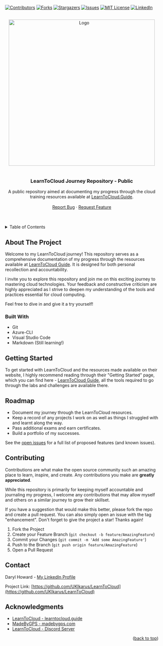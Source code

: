 <!-- Improved compatibility of back to top link: See: https://github.com/othneildrew/Best-README-Template/pull/73 -->
<a name="readme-top"></a>
<!--
*** Thanks for checking out the Best-README-Template. If you have a suggestion
*** that would make this better, please fork the repo and create a pull request
*** or simply open an issue with the tag "enhancement".
*** Don't forget to give the project a star!
*** Thanks again! Now go create something AMAZING! :D
-->

<!-- PROJECT SHIELDS -->
<!--
*** I'm using markdown "reference style" links for readability.
*** Reference links are enclosed in brackets [ ] instead of parentheses ( ).
*** See the bottom of this document for the declaration of the reference variables
*** for contributors-url, forks-url, etc. This is an optional, concise syntax you may use.
*** https://www.markdownguide.org/basic-syntax/#reference-style-links
-->
[![Contributors][contributors-shield]][contributors-url]
[![Forks][forks-shield]][forks-url]
[![Stargazers][stars-shield]][stars-url]
[![Issues][issues-shield]][issues-url]
[![MIT License][license-shield]][license-url]
[![LinkedIn][linkedin-shield]][linkedin-url]

<!-- PROJECT LOGO -->
<br />
<div align="center">
  <a href="https://github.com/UKIkarus/LearnToCloud">
    <img src="https://raw.githubusercontent.com/learntocloud/learn-to-cloud/refs/heads/main/img/cropped.svg" alt="Logo" width="480">
  </a>
<br />
<br />

  <h3 align="center">LearnToCloud Journey Repository - Public</h3>

<p align="center">
    A public repository aimed at documenting my progress through the cloud training resources available at <a href="https://learntocloud.guide">LearnToCloud.Guide</a>.
    <br />
    <br />
    <a href="https://github.com/UKIkarus/LearnToCloud/issues">Report Bug</a>
    ·
    <a href="https://github.com/UKIkarus/LearnToCloud/issues">Request Feature</a>
</p>
</div>
<br />
<br />

<!-- TABLE OF CONTENTS -->
<details>
  <summary>Table of Contents</summary>
  <ol>
    <li>
      <a href="#about-the-project">About The Project</a>
    </li>
    <li>
      <a href="#getting-started">Getting Started</a>
    </li>
    <li><a href="#roadmap">Roadmap</a></li>
    <li><a href="#contributing">Contributing</a></li>
    <li><a href="#license">License</a></li>
    <li><a href="#contact">Contact</a></li>
    <li><a href="#acknowledgments">Acknowledgments</a></li>
  </ol>
</details>

<!-- ABOUT THE PROJECT -->
## About The Project

<!--[![Product Name Screen Shot][product-screenshot]](https://example.com) -->

Welcome to my LearnToCloud journey! This repository serves as a comprehensive documentation of my progress through the resources available at [LearnToCloud Guide](https://learntocloud.guide). It is designed for both personal recollection and accountability.

I invite you to explore this repository and join me on this exciting journey to mastering cloud technologies. Your feedback and constructive criticism are highly appreciated as I strive to deepen my understanding of the tools and practices essential for cloud computing.

Feel free to dive in and give it a try yourself!

### Built With

- Git
- Azure-CLI
- Visual Studio Code
- Markdown (Still learning!)

<!-- GETTING STARTED -->
## Getting Started

To get started with LearnToCloud and the resources made available on their website, I highly recommend reading through their "Getting Started" page, which you can find here - [LearnToCloud Guide](https://learntocloud.guide/), all the tools required to go through the labs and challenges are available there.

<!-- ROADMAP -->
## Roadmap

- Document my journey through the LearnToCloud resources.
- Keep a record of any projects I work on as well as things I struggled with and learnt along the way.
- Pass additional exams and earn certificates.
- Build a portfolio of my successes.

See the [open issues](https://github.com/UKIkarus/LearnToCloud/issues) for a full list of proposed features (and known issues).

<!-- CONTRIBUTING -->
## Contributing

Contributions are what make the open source community such an amazing place to learn, inspire, and create. Any contributions you make are **greatly appreciated**.

While this repository is primarily for keeping myself accountable and journaling my progress, I welcome any contributions that may allow myself and others on a similar journey to grow their skillset.

If you have a suggestion that would make this better, please fork the repo and create a pull request. You can also simply open an issue with the tag "enhancement". Don't forget to give the project a star! Thanks again!

1. Fork the Project
2. Create your Feature Branch (`git checkout -b feature/AmazingFeature`)
3. Commit your Changes (`git commit -m 'Add some AmazingFeature'`)
4. Push to the Branch (`git push origin feature/AmazingFeature`)
5. Open a Pull Request

<!-- CONTACT -->
## Contact

Daryl Howard - [My LinkedIn Profile][linkedin-url]

Project Link: [https://github.com/UKIkarus/LearnToCloud](https://github.com/UKIkarus/LearnToCloud)

<!-- ACKNOWLEDGMENTS -->
## Acknowledgments

* [LearnToCloud - learntocloud.guide](https://learntocloud.guide)
* [MadeByGPS - madebygps.com](https://madebygps.com)
* [LearnToCloud - Discord Server](https://discord.gg/M3jQbSfVpN)
<p align="right">(<a href="#readme-top">back to top</a>)</p>

<!-- MARKDOWN LINKS & IMAGES -->
<!-- https://www.markdownguide.org/basic-syntax/#reference-style-links -->
[contributors-shield]: https://img.shields.io/github/contributors/UKIkarus/LearnToCloud.svg?style=for-the-badge
[contributors-url]: https://github.com/UKIkarus/LearnToCloud/graphs/contributors
[forks-shield]: https://img.shields.io/github/forks/UKIkarus/LearnToCloud.svg?style=for-the-badge
[forks-url]: https://github.com/UKIkarus/LearnToCloud/network/members
[stars-shield]: https://img.shields.io/github/stars/UKIkarus/LearnToCloud.svg?style=for-the-badge
[stars-url]: https://github.com/UKIkarus/LearnToCloud/stargazers
[issues-shield]: https://img.shields.io/github/issues/UKIkarus/LearnToCloud.svg?style=for-the-badge
[issues-url]: https://github.com/UKIkarus/LearnToCloud/issues
[license-shield]: https://img.shields.io/github/license/UKIkarus/LearnToCloud.svg?style=for-the-badge
[license-url]: https://github.com/UKIkarus/LearnToCloud/blob/master/LICENSE.txt
[linkedin-shield]: https://img.shields.io/badge/-LinkedIn-black.svg?style=for-the-badge&logo=linkedin&colorB=555
[linkedin-url]: https://linkedin.com/in/daryl-howard
[product-screenshot]: images/screenshot.png
[Next.js]: https://img.shields.io/badge/next.js-000000?style=for-the-badge&logo=nextdotjs&logoColor=white
[Next-url]: https://nextjs.org/
[React.js]: https://img.shields.io/badge/React-20232A?style=for-the-badge&logo=react&logoColor=61DAFB
[React-url]: https://reactjs.org/
[Vue.js]: https://img.shields.io/badge/Vue.js-35495E?style=for-the-badge&logo=vuedotjs&logoColor=4FC08D
[Vue-url]: https://vuejs.org/
[Angular.io]: https://img.shields.io/badge/Angular-DD0031?style=for-the-badge&logo=angular&logoColor=white
[Angular-url]: https://angular.io/
[Svelte.dev]: https://img.shields.io/badge/Svelte-4A4A55?style=for-the-badge&logo=svelte&logoColor=FF3E00
[Svelte-url]: https://svelte.dev/
[Laravel.com]: https://img.shields.io/badge/Laravel-FF2D20?style=for-the-badge&logo=laravel&logoColor=white
[Laravel-url]: https://laravel.com
[Bootstrap.com]: https://img.shields.io/badge/Bootstrap-563D7C?style=for-the-badge&logo=bootstrap&logoColor=white
[Bootstrap-url]: https://getbootstrap.com
[JQuery.com]: https://img.shields.io/badge/jQuery-0769AD?style=for-the-badge&logo=jquery&logoColor=white
[JQuery-url]: https://jquery.com